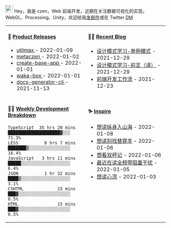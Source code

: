 
<img src="https://github.com/metaczen/metaczen/blob/master/octocat.gif" alt="hey" width="24"> Hey，我是 czen，Web 前端开发，近期在关注数据可视化的实现，WebGL、Processing、Unity，欢迎给我[发邮件](mailto:pealstyle@gmail.com)或在 Twitter [DM](https://twitter.com/ac_czen)

<table width="800px">
<tr>
<td valign="top" width="50%">

#### 🌾 <a href="https://github.com/metaczen/metaczen/blob/master/releases.md" target="_blank">Product Releases</a>

<!-- recent_releases starts -->
* <a href='https://github.com/metaczen/utilmax/releases/tag/v1.0.9' target='_blank'>utilmax </a> - 2022-01-09
* <a href='https://github.com/metaczen/metaczen/releases/tag/v0.0.1' target='_blank'>metaczen </a> - 2022-01-02
* <a href='https://github.com/metaczen/create-base-app/releases/tag/v0.0.4' target='_blank'>create-base-app </a> - 2022-01-01
* <a href='https://github.com/metaczen/waka-box/releases/tag/v3.0.1' target='_blank'>waka-box </a> - 2022-01-01
* <a href='https://github.com/metaczen/docs-generator-cli/releases/tag/v0.1.0' target='_blank'>docs-generator-cli </a> - 2021-11-13
<!-- recent_releases ends -->

</td>
<td valign="top" width="50%">

#### 🧗‍♂️ <a href="https://github.com/metaczen/blog/issues" target="_blank">Recent Blog</a>

<!-- blog starts -->
* <a href='https://www.github.com/metaczen/blog/issues/3' target='_blank'>设计模式学习-单例模式</a> - 2021-12-29
* <a href='https://www.github.com/metaczen/blog/issues/2' target='_blank'>设计模式学习-前言（译）</a> - 2021-12-29
* <a href='https://www.github.com/metaczen/blog/issues/1' target='_blank'>前端开发工作流</a> - 2021-12-23
<!-- blog ends -->

</td>
</tr>
<tr>
<td valign="top" width="50%">

#### 🤹‍♀️ <a href="https://gist.github.com/metaczen/0c39a3e7b4a372c6cff4a8714271308c" target="_blank">Weekly Development Breakdown</a>

<!-- code_time starts -->

```text
TypeScript  35 hrs 20 mins  ████████████████████▓░░░  71.3%
LESS          8 hrs 7 mins  ███████▒░░░░░░░░░░░░░░░░  16.4%
JavaScript   3 hrs 11 mins  █████░░░░░░░░░░░░░░░░░░░   6.4%
JSON          1 hr 32 mins  ████▒░░░░░░░░░░░░░░░░░░░   3.1%
CSHTML             15 mins  ███▓░░░░░░░░░░░░░░░░░░░░   0.5%
HTML               15 mins  ███▓░░░░░░░░░░░░░░░░░░░░   0.5%
```

<!-- code_time ends -->

</td>
<td valign="top" width="50%">

#### ⛷️ <a href="https://www.douban.com/people/yushangyuzui/" target="_blank">Inspire</a>

<!-- douban starts -->
* <a href='https://book.douban.com/subject/35028954/' target='_blank'>想读纵身入山海</a> - 2022-01-08
* <a href='https://book.douban.com/subject/30364340/' target='_blank'>想读别找替罪羊</a> - 2022-01-06
* <a href='https://www.douban.com/location/drama/35520219/' target='_blank'>想看双枰记</a> - 2022-01-06
* <a href='https://book.douban.com/subject/3571732/' target='_blank'>最近在读全频带阻塞干扰</a> - 2022-01-05
* <a href='https://book.douban.com/subject/27186106/' target='_blank'>想读心流</a> - 2022-01-03
<!-- douban ends -->

</td>
  </tr>
  </table>
